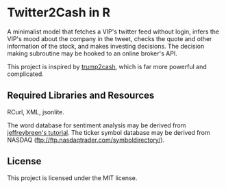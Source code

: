 Twitter2Cash in R
====

A minimalist model that fetches a VIP's twitter feed without login, infers the VIP's mood about the company in the tweet, checks the quote and other information of the stock, and makes investing decisions. The decision making subroutine may be hooked to an online broker's API.

This project is inspired by [trump2cash](https://github.com/maxbbraun/trump2cash), which is far more powerful and complicated. 

## Required Libraries and Resources ##

RCurl, XML, jsonlite.

The word database for sentiment analysis may be derived from [jeffreybreen's tutorial](https://github.com/jeffreybreen/twitter-sentiment-analysis-tutorial-201107/tree/master/data/opinion-lexicon-English). The ticker symbol database may be derived from NASDAQ (ftp://ftp.nasdaqtrader.com/symboldirectory/).

## License ##

This project is licensed under the MIT license.